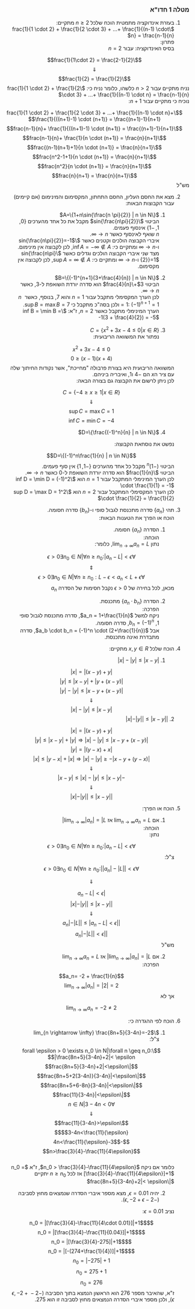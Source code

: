 <style>
    html {
        direction: rtl;
    }
    eqn, table, .katex {
        direction: ltr;
    }
</style>

### מטלה 1 חדו"א

1. בעזרת אינדוקציה מתמטית הוכח שלכל $n\geq 2$ מתקיים:  
$\frac{1}{1 \cdot 2} + \frac{1}{2 \cdot 3} + ...+ \frac{1}{(n-1) \cdot n} = \frac{n-1}{n}$  
  פתרון:  
  בסיס האינדוקציה: עבור $n=2$ 

  $$\frac{1}{1\cdot 2} = \frac{2-1}{2}$$
  $$\Downarrow$$
  $$\frac{1}{2} = \frac{1}{2}$$
  נניח מתקיים עבור $n>2$ כלשהו, כלומר נניח כי:  $\frac{1}{1 \cdot 2} + \frac{1}{2 \cdot 3} + ...+ \frac{1}{(n-1) \cdot n} = \frac{n-1}{n}$  
  נוכיח כי מתקיים עבור $n+1$:  

  $$\frac{1}{1 \cdot 2} + \frac{1}{2 \cdot 3} + ...+ \frac{1}{(n-1) \cdot n}+ \frac{1}{((n+1)-1) \cdot (n+1)} = \frac{(n+1)-1}{n+1}$$
  $$\frac{n-1}{n}+ \frac{1}{((n+1)-1) \cdot (n+1)} = \frac{(n+1)-1}{n+1}$$
  $$\frac{n-1}{n}+ \frac{1}{n \cdot (n+1)} = \frac{n}{n+1}$$
  $$\frac{(n-1)(n+1)+1}{n \cdot (n+1)} = \frac{n}{n+1}$$
  $$\frac{n^2-1+1}{n \cdot (n+1)} = \frac{n}{n+1}$$
  $$\frac{n^2}{n \cdot (n+1)} = \frac{n}{n+1}$$
  $$\frac{n}{n+1} = \frac{n}{n+1}$$
  מש"ל

2. מצא את החסם העליון, החסם התחתון, המקסימום  והמינימום (אם קיימים) עבור הקבוצות הבאות:  
    1. $A=\{1+n\sin{\frac{n \pi}{2}} | n \in N\}$  
    הביטוי $\sin{\frac{n\pi}{2}}$ מקבל את כל אחד מהערכים $\{0, 1, -1\}$ אינסוף פעמים.  
    $n$ שואף לאינסוף כאשר $n \rightarrow \infty$.  
    איברי הקבוצה הולכים וקטנים כאשר $\sin{\frac{n\pi}{2}}=-1$ ו-$n \rightarrow \infty$ ומתקיים כי:  $\inf A = -\infty \notin A$, לכן לקבוצה אין מינימום.  
    מצד שני איברי הקבוצה הולכים וגדלים כאשר $\sin{\frac{n\pi}{2}}=1$ ו-$n \rightarrow \infty$ ומתקיים כי:  $\sup A = \infty \notin A$, לכן לקבוצה אין מקסימום.  

    2. $B=\{(-1)^{n+1}(3+\frac{4}{n}) | n \in N\}$  
    הביטוי $3+\frac{4}{n}$ הוא סדרה יורדת השואפת ל-3, כאשר $n \rightarrow \infty$.  
    לכן הערך המקסימלי מתקבל עבור $n=1$ והוא 7, בנוסף, כאשר $n=1$: $(-1)^{n+1} = 1$ ולכן בסה"כ מתקבל כי $\sup B = \max B = 7$.  
    הערך המינימלי מתקבל כאשר $n=2$, ז"א:  $\inf B = \min B = -1(3 + \frac{4}{2}) = -5$

    3. $C=\{x^2 +3x -4 \leq 0 | x \in R\}$  
    נפתור את המשוואה הריבועית:  

    $$x^2+3x-4\leq 0$$
    $$(x+4)(x-1)\leq 0$$
    המשוואה הריבועית היא בצורת פרבולה "מחייכת", אשר נקודות החיתוך שלה עם ציר ה$x$ הם $-4$ ו$1$, ואיבריה ביניהם.  
    לכן ניתן לרשום את הקבוצה גם בצורה הבאה:  

    $$C=\{-4 \geq x \geq 1 | x \in R\}$$
    $$\Downarrow$$
    $$\sup C = \max C = 1$$
    $$\inf C = \min C = -4$$
    

    4. $D=\{\frac{(-1)^n}{n} | n \in N\}$

    נפשט את נוסחאת הקבוצה:   

    $$D=\{(-1)^n\frac{1}{n} | n \in N\}$$
    הביטוי $(-1)^n$ מקבל כל אחד מהערכים $\{-1, 1\}$ אין סוף פעמים.  
    הביטוי $\frac{1}{n}$ הוא סדרה יורדת השואפת ל-0 כאשר $n \rightarrow \infty$.  
    לכן הערך המינימלי המתקבל עבור $n=1$ הוא $\inf D = \min D = (-1)^2 \cdot \frac{1}{1} = -1$   
    לכן הערך המקסימלי המתקבל עבור $n=2$ הוא $\sup D = \max D = 1^2 \cdot \frac{1}{2} = \frac{1}{2}$

3. תהי $\{a_n\}$ סדרה מתכנסת לגבול סופי ו-$\{b_n\}$ סדרה חסומה.  
הוכח או הפרך את הטענות הבאות:  
    1. הסדרה $\{a_n\}$ חסומה.  
    הוכחה:  
    נתון $\lim_{n \rightarrow \infty}a_n = L$, כלומר:  

    $$\forall \epsilon>0 \exists n_0 \in N|\forall n \geq n_0: |a_n-L|<\epsilon$$
    $$\Updownarrow$$
    $$\forall \epsilon>0 \exists n_0 \in N|\forall n \geq n_0: L-\epsilon<a_n<L+\epsilon$$
    מכאן, לכל בחירה של $\epsilon>0$ נקבל חסימות של הסדרה $a_n$

    2. הסדרה $\{a_n\cdot b_n\}$ מתכנסת.  
    הפרכה:  
    ניקח למשל $a_n = 1+\frac{1}{n}$, סדרה מתכנסת לגבול סופי 1, $b_n = (-1)^n$, סדרה חסומה.  
    אבל $a_b \cdot b_n = (-1)^n \cdot (2+\frac{1}{n})$, סדרה מתבדרת ואינה מתכנסת.

4. הוכח שלכל $x,y \in R$ מתקיים:  
    1. $|x| - |y| \leq |x-y|$ 

    $$|x| = |(x-y)+y|$$
    $$|(x-y)+y| \leq |x-y|+|y|$$
    $$|(x-y)+y| - |y| \leq |x-y|$$
    $$\Downarrow$$
    $$|x| - |y| \leq |x-y|$$
    2. $||x| - |y|| \leq |x-y|$  

    $$|x| = |(x-y)+y|$$
    $$|(x-y)+y| \leq |x-y|+|y|\Rightarrow|x|-|y|\leq |x-y|$$
    $$|y| = |(y-x)+x|$$
    $$|(y-x)+x| \leq |y-x|+|x|\Rightarrow|x|-|y|\geq -|x-y|$$
    $$\Downarrow$$
    $$-|x-y|\leq |x|-|y| \leq |x-y|$$
    $$\Downarrow$$
    $$||x|-|y|| \leq |x-y|$$

5. הוכח או הפרך:  
    1. אם $\lim_{n \rightarrow \infty}a_n =L$ אז $\lim_{n \rightarrow \infty}|a_n|=|L|$  
    הוכחה:  
    נתון: 

    $$\forall \epsilon > 0 \exists n_0 \in N|\forall n \geq n_0: |a_n-L| < \epsilon$$
    צ"ל:  

    $$\forall \epsilon > 0 \exists n_0 \in N|\forall n \geq n_0: ||a_n|-|L|| < \epsilon$$

    $$\Downarrow$$

    $$|a_n-L| < \epsilon$$
    $$||x| - |y|| \leq |x-y|$$
    $$\Downarrow$$
    $$||a_n| - |L|| \leq |a_n-L| < \epsilon$$
    $$||a_n| - |L|| < \epsilon$$
    מש"ל

    2. אם $\lim_{n \rightarrow \infty}|a_n| =|L|$ אז $\lim_{n \rightarrow \infty}a_n=L$  
    הפרכה:  
    
    $$a_n= -2 + \frac{1}{n}$$
    $$\lim_{n \rightarrow \infty}|a_n| = |2| = 2$$
    אך לא  

    $$\lim_{n \rightarrow \infty}a_n = -2 \neq 2$$


6. הוכח לפי ההגדרה כי:  
    1.  $\lim_{n \rightarrow \infty} \frac{8n+5}{3-4n}=-2$  
    צ"ל:  

    $$\forall \epsilon > 0 \exists n_0 \in N|\forall n \geq n_0: |\frac{8n+5}{3-4n}+2|< \epsilon$$
    $$|\frac{8n+5}{3-4n}+2|<\epsilon$$
    $$|\frac{8n+5+2(3-4n)}{3-4n}|<\epsilon$$
    $$|\frac{8n+5+6-8n}{3-4n}|<\epsilon$$
    $$|\frac{11}{3-4n}|<\epsilon$$
    $$\forall n \in N|3-4n < 0$$
    $$\Downarrow$$
    $$\frac{11}{3-4n}>\epsilon$$
    $$3-4n<\frac{11}{\epsilon}$$
    $$-4n<\frac{11}{\epsilon}-3$$
    $$n>\frac{3}{4}-\frac{11}{4\epsilon}$$  
    כלומר אם ניקח $n_0 > \frac{3}{4}-\frac{11}{4\epsilon}$, ז"א $n_0 = [\frac{3}{4}-\frac{11}{4\epsilon}]+1$ אז לכל $n \geq n_0$ יתקיים $|\frac{8n+5}{3-4n}+2|< \epsilon$

    2. יהיה $\epsilon = 0.01$, מצא מספר איברי הסדרה שנמצאים מחוץ לסביבה $(-2-\epsilon, -2+\epsilon)$.

    נציב $\epsilon = 0.01$:  

    $$n_0 = |[\frac{3}{4}-\frac{11}{4\cdot 0.01}]|+1$$
    $$n_0 = |[\frac{3}{4}-\frac{11}{0.04}]|+1$$
    $$n_0 = |[\frac{3}{4}-275]|+1$$
    $$n_0 = |[-(274+\frac{1}{4})]|+1$$
    $$n_0 = |-275|+1$$
    $$n_0 = 275+1$$
    $$n_0 = 276$$
    ז"א, שהאיבר מספר 276 הוא הראשון הנמצא בתוך הסביבה $(-2-\epsilon, -2+\epsilon)$, ולכן מספר איברי הסדרה הנמצאים מחוץ לסביבה זו הוא 275.